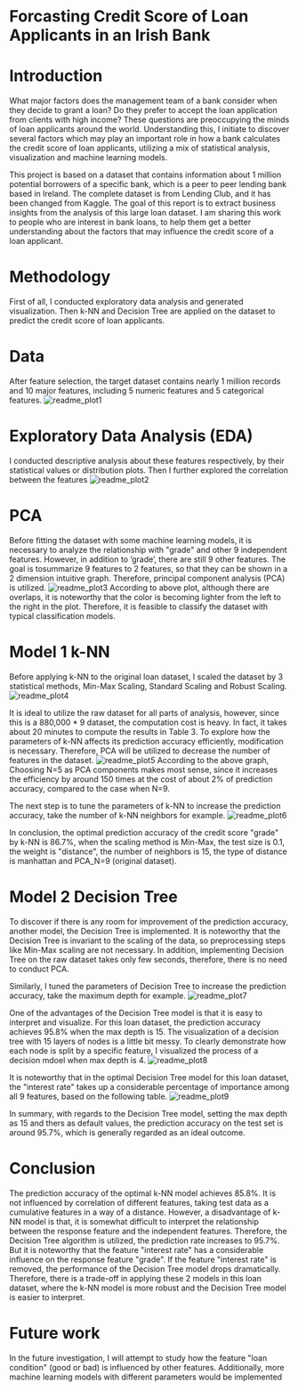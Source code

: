 # Forcasting Credit Score of Loan Applicants in an Irish Bank

# Introduction
What major factors does the management team of a bank consider when they decide to grant a loan? Do they prefer to accept the loan application from clients with high income? These questions are preoccupying the minds of loan applicants around the world. Understanding this, I initiate to discover several factors which may play an important role in how a bank calculates the credit score of loan applicants, utilizing a mix of statistical analysis, visualization and machine learning models.

This project is based on a dataset that contains information about 1 million potential borrowers of a specific bank, which is a peer to peer lending bank based in Ireland. The complete dataset is from Lending Club, and it has been changed from Kaggle. The goal of this report is to extract business insights from the analysis of this large loan dataset. I am sharing this work to people who are interest in bank loans, to help them get a better understanding about the factors that may influence the credit score of a loan applicant.

# Methodology
First of all, I conducted exploratory data analysis and generated visualization. Then k-NN and Decision Tree are applied on the dataset to predict the credit score of loan applicants.

# Data
After feature selection, the target dataset contains nearly 1 million records and 10 major features, including 5 numeric features and 5 categorical features.
![readme_plot1](https://user-images.githubusercontent.com/64850893/86263267-fb0e7400-bb8e-11ea-94f4-0085db804bce.jpg)

# Exploratory Data Analysis (EDA)
I conducted descriptive analysis about these features respectively, by their statistical values or distribution plots. Then I further explored the correlation between the features 
![readme_plot2](https://user-images.githubusercontent.com/64850893/86263934-d8c92600-bb8f-11ea-90d7-1f41d2781c5d.jpg)

# PCA 
Before fitting the dataset with some machine learning models, it is necessary to analyze the relationship with "grade" and other 9 independent features. However, in addition to ’grade’, there are still 9 other features. The goal is tosummarize 9 features to 2 features, so that they can be shown in a 2 dimension intuitive graph. Therefore, principal component analysis (PCA) is utilized.
![readme_plot3](https://user-images.githubusercontent.com/64850893/86264357-660c7a80-bb90-11ea-8025-128464be5ceb.jpg)
 According to above plot, although there are overlaps, it is noteworthy that the color is becoming lighter from the left to the right in the plot. Therefore, it is feasible to classify the dataset with typical classification models.
 
 # Model 1  k-NN
Before applying k-NN to the original loan dataset, I scaled the dataset by 3 statistical methods, Min-Max Scaling, Standard Scaling and Robust Scaling.
![readme_plot4](https://user-images.githubusercontent.com/64850893/86265486-d2d44480-bb91-11ea-90b3-b1e101034852.jpg)

It is ideal to utilize the raw dataset for all parts of analysis, however, since this is a 880,000 * 9 dataset, the computation cost is heavy. In fact, it takes about
20 minutes to compute the results in Table 3. To explore how the parameters of k-NN affects its prediction accuracy efficiently, modification is necessary. Therefore, PCA will be utilized to decrease the number of features in the dataset.
![readme_plot5](https://user-images.githubusercontent.com/64850893/86265936-79204a00-bb92-11ea-97c4-00cb86023f74.jpg)
According to the above graph, Choosing N=5 as PCA components makes most sense, since it increases the efficiency by around 150 times at the cost of about 2% of prediction accuracy, compared to the case when N=9.

The next step is to tune the parameters of k-NN to increase the prediction accuracy, take the number of k-NN neighbors for example.
![readme_plot6](https://user-images.githubusercontent.com/64850893/86266446-3c088780-bb93-11ea-82e8-2eaec34fc3b0.jpg)

In conclusion, the optimal prediction accuracy of the credit score "grade" by k-NN is 86.7%, when the scaling method is Min-Max, the test size is 0.1, the weight
is "distance", the number of neighbors is 15, the type of distance is manhattan and PCA_N=9 (original dataset).

# Model 2 Decision Tree
To discover if there is any room for improvement of the prediction accuracy, another model, the Decision Tree is implemented. It is noteworthy that the Decision Tree is invariant to the scaling of the data, so preprocessing steps like Min-Max scaling are not necessary. In addition, implementing Decision Tree on the raw dataset takes only few seconds, therefore, there is no need to conduct PCA.

Similarly, I tuned the parameters of Decision Tree to increase the prediction accuracy, take the maximum depth for example.
![readme_plot7](https://user-images.githubusercontent.com/64850893/86267279-77578600-bb94-11ea-8797-97e7c0ce9cdb.jpg)

One of the advantages of the Decision Tree model is that it is easy to interpret and visualize. For this loan dataset, the prediction accuracy achieves 95.8% when the max depth is 15. The visualization of a decision tree with 15 layers of nodes is a little bit messy. To clearly demonstrate how each node is split by a specific feature, I visualized the process of a decision mdoel when max depth is 4.
![readme_plot8](https://user-images.githubusercontent.com/64850893/86267758-33b14c00-bb95-11ea-8d0f-b8718f644f3a.jpg)

It is noteworthy that in the optimal Decision Tree model for this loan dataset, the "interest rate" takes up a considerable percentage of importance among all 9 features, based on the following table.
![readme_plot9](https://user-images.githubusercontent.com/64850893/86268012-8e4aa800-bb95-11ea-82c5-a77f699f4611.jpg)

In summary, with regards to the Decision Tree model, setting the max depth as 15 and thers as default values, the prediction accuracy on the test set is around 95.7%, which is generally regarded as an ideal outcome.

# Conclusion
The prediction accuracy of the optimal k-NN model achieves 85.8%. It is not influenced by correlation of different features, taking test data as a cumulative features in a
way of a distance. However, a disadvantage of k-NN model is that, it is somewhat difficult to interpret the relationship between the response feature and the independent
features. Therefore, the Decision Tree algorithm is utilized, the prediction rate increases to 95.7%. But it is noteworthy that the feature "interest rate" has a considerable influence on the response feature "grade". If the feature "interest rate" is removed, the performance of the Decision Tree model drops dramatically. Therefore, there is a trade-off in applying these 2 models in this loan dataset, where the k-NN model is more robust and the Decision Tree model is easier to interpret.

# Future work
In the future investigation, I will attempt to study how the feature "loan condition" (good or bad) is influenced by other features. Additionally, more machine learning models with different parameters would be implemented
